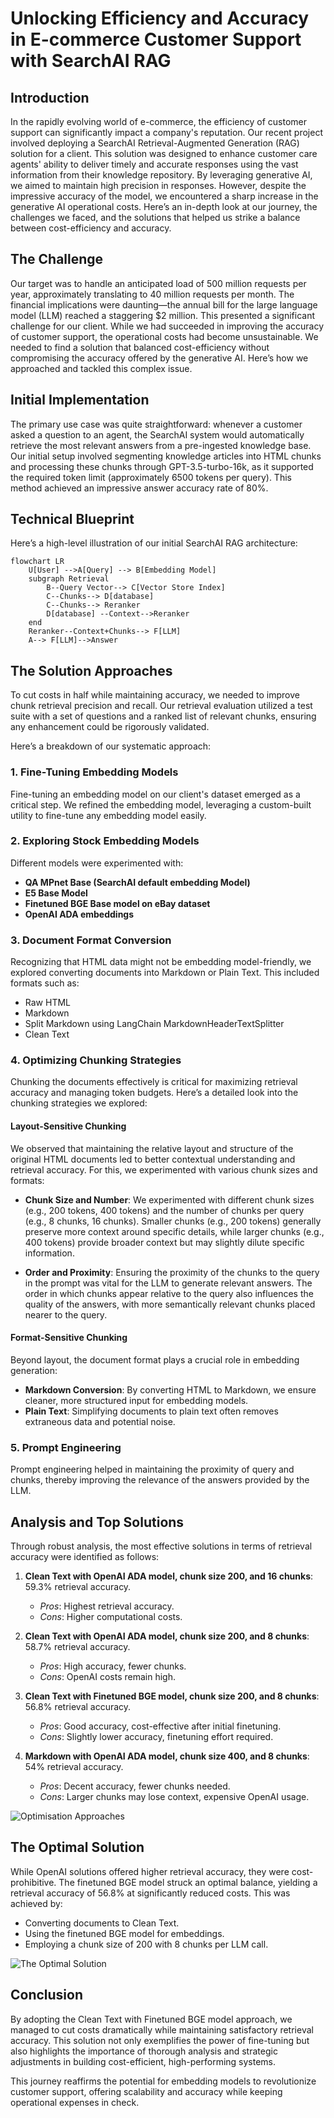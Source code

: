
# Unlocking Efficiency and Accuracy in E-commerce Customer Support with SearchAI RAG

## Introduction

In the rapidly evolving world of e-commerce, the efficiency of customer support can significantly impact a company's reputation. Our recent project involved deploying a SearchAI Retrieval-Augmented Generation (RAG) solution for a client. This solution was designed to enhance customer care agents' ability to deliver timely and accurate responses using the vast information from their knowledge repository. By leveraging generative AI, we aimed to maintain high precision in responses. However, despite the impressive accuracy of the model, we encountered a sharp increase in the generative AI operational costs. Here’s an in-depth look at our journey, the challenges we faced, and the solutions that helped us strike a balance between cost-efficiency and accuracy.

## The Challenge

Our target was to handle an anticipated load of 500 million requests per year, approximately translating to 40 million requests per month. The financial implications were daunting—the annual bill for the large language model (LLM) reached a staggering $2 million. This presented a significant challenge for our client. While we had succeeded in improving the accuracy of customer support, the operational costs had become unsustainable. We needed to find a solution that balanced cost-efficiency without compromising the accuracy offered by the generative AI. Here’s how we approached and tackled this complex issue.

## Initial Implementation

The primary use case was quite straightforward: whenever a customer asked a question to an agent, the SearchAI system would automatically retrieve the most relevant answers from a pre-ingested knowledge base. Our initial setup involved segmenting knowledge articles into HTML chunks and processing these chunks through GPT-3.5-turbo-16k, as it supported the required token limit (approximately 6500 tokens per query). This method achieved an impressive answer accuracy rate of 80%.


## Technical Blueprint

Here’s a high-level illustration of our initial SearchAI RAG architecture:

```mermaid
flowchart LR
    U[User] -->A[Query] --> B[Embedding Model]
    subgraph Retrieval
        B--Query Vector--> C[Vector Store Index]
        C--Chunks--> D[database]
        C--Chunks--> Reranker
        D[database] --Context-->Reranker
    end
    Reranker--Context+Chunks--> F[LLM]
    A--> F[LLM]-->Answer
```


## The Solution Approaches

To cut costs in half while maintaining accuracy, we needed to improve chunk retrieval precision and recall. Our retrieval evaluation utilized a test suite with a set of questions and a ranked list of relevant chunks, ensuring any enhancement could be rigorously validated.

Here’s a breakdown of our systematic approach:

### 1. Fine-Tuning Embedding Models

Fine-tuning an embedding model on our client's dataset emerged as a critical step. We refined the embedding model, leveraging a custom-built utility to fine-tune any embedding model easily. 

### 2. Exploring Stock Embedding Models

Different models were experimented with:

- **QA MPnet Base (SearchAI default embedding Model)**
- **E5 Base Model**
- **Finetuned BGE Base model on eBay dataset**
- **OpenAI ADA embeddings**

### 3. Document Format Conversion

Recognizing that HTML data might not be embedding model-friendly, we explored converting documents into Markdown or Plain Text. This included formats such as:

- Raw HTML
- Markdown
- Split Markdown using LangChain MarkdownHeaderTextSplitter
- Clean Text

### 4. Optimizing Chunking Strategies

Chunking the documents effectively is critical for maximizing retrieval accuracy and managing token budgets. Here’s a detailed look into the chunking strategies we explored:

#### Layout-Sensitive Chunking

We observed that maintaining the relative layout and structure of the original HTML documents led to better contextual understanding and retrieval accuracy. For this, we experimented with various chunk sizes and formats:

- **Chunk Size and Number**: We experimented with different chunk sizes (e.g., 200 tokens, 400 tokens) and the number of chunks per query (e.g., 8 chunks, 16 chunks). Smaller chunks (e.g., 200 tokens) generally preserve more context around specific details, while larger chunks (e.g., 400 tokens) provide broader context but may slightly dilute specific information.
  
- **Order and Proximity**: Ensuring the proximity of the chunks to the query in the prompt was vital for the LLM to generate relevant answers. The order in which chunks appear relative to the query also influences the quality of the answers, with more semantically relevant chunks placed nearer to the query.

#### Format-Sensitive Chunking

Beyond layout, the document format plays a crucial role in embedding generation:

- **Markdown Conversion**: By converting HTML to Markdown, we ensure cleaner, more structured input for embedding models.
- **Plain Text**: Simplifying documents to plain text often removes extraneous data and potential noise.

### 5. Prompt Engineering

Prompt engineering helped in maintaining the proximity of query and chunks, thereby improving the relevance of the answers provided by the LLM.

## Analysis and Top Solutions

Through robust analysis, the most effective solutions in terms of retrieval accuracy were identified as follows:

1. **Clean Text with OpenAI ADA model, chunk size 200, and 16 chunks**: 59.3% retrieval accuracy.
   - *Pros*: Highest retrieval accuracy.
   - *Cons*: Higher computational costs.

2. **Clean Text with OpenAI ADA model, chunk size 200, and 8 chunks**: 58.7% retrieval accuracy.
   - *Pros*: High accuracy, fewer chunks.
   - *Cons*: OpenAI costs remain high.

3. **Clean Text with Finetuned BGE model, chunk size 200, and 8 chunks**: 56.8% retrieval accuracy.
   - *Pros*: Good accuracy, cost-effective after initial finetuning.
   - *Cons*: Slightly lower accuracy, finetuning effort required.

4. **Markdown with OpenAI ADA model, chunk size 400, and 8 chunks**: 54% retrieval accuracy.
   - *Pros*: Decent accuracy, fewer chunks needed.
   - *Cons*: Larger chunks may lose context, expensive OpenAI usage.

![Optimisation Approaches](https://raw.githubusercontent.com/Koredotcom/SearchAssist-Toolkit/master/Blog/Assets/CostOptimizationComparison.png)
## The Optimal Solution

While OpenAI solutions offered higher retrieval accuracy, they were cost-prohibitive. The finetuned BGE model struck an optimal balance, yielding a retrieval accuracy of 56.8% at significantly reduced costs. This was achieved by:

- Converting documents to Clean Text.
- Using the finetuned BGE model for embeddings.
- Employing a chunk size of 200 with 8 chunks per LLM call.

![The Optimal Solution](https://raw.githubusercontent.com/Koredotcom/SearchAssist-Toolkit/master/Blog/Assets/CostOptimizationPlots.png)
## Conclusion

By adopting the Clean Text with Finetuned BGE model approach, we managed to cut costs dramatically while maintaining satisfactory retrieval accuracy. This solution not only exemplifies the power of fine-tuning but also highlights the importance of thorough analysis and strategic adjustments in building cost-efficient, high-performing systems.

This journey reaffirms the potential for embedding models to revolutionize customer support, offering scalability and accuracy while keeping operational expenses in check.

